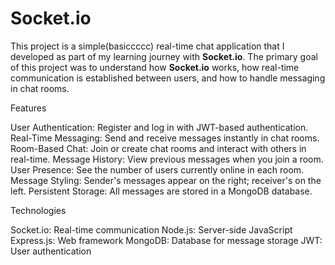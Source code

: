 # Socket.io 

This project is a simple(basiccccc) real-time chat application that I developed as part of my learning journey with **Socket.io**. The primary goal of this project was to understand how **Socket.io** works, how real-time communication is established between users, and how to handle messaging in chat rooms.



Features

User Authentication: Register and log in with JWT-based authentication.
Real-Time Messaging: Send and receive messages instantly in chat rooms.
Room-Based Chat: Join or create chat rooms and interact with others in real-time.
Message History: View previous messages when you join a room.
User Presence: See the number of users currently online in each room.
Message Styling: Sender's messages appear on the right; receiver's on the left.
Persistent Storage: All messages are stored in a MongoDB database.

Technologies

Socket.io: Real-time communication
Node.js: Server-side JavaScript
Express.js: Web framework
MongoDB: Database for message storage
JWT: User authentication
